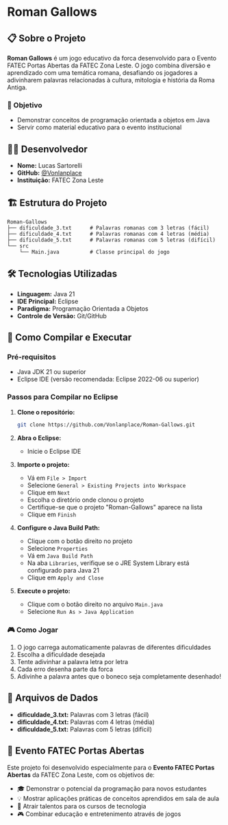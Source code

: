 # Roman Gallows

## 📋 Sobre o Projeto

**Roman Gallows** é um jogo educativo da forca desenvolvido para o Evento FATEC Portas Abertas da FATEC Zona Leste. O jogo combina diversão e aprendizado com uma temática romana, desafiando os jogadores a adivinharem palavras relacionadas à cultura, mitologia e história da Roma Antiga.

### 🎯 Objetivo
- Demonstrar conceitos de programação orientada a objetos em Java
- Servir como material educativo para o evento institucional

## 👨‍💻 Desenvolvedor

- **Nome:** Lucas Sartorelli
- **GitHub:** [@Vonlanplace](https://github.com/Vonlanplace)
- **Instituição:** FATEC Zona Leste

## 🏗️ Estrutura do Projeto

```
Roman-Gallows
├── dificuldade_3.txt      # Palavras romanas com 3 letras (fácil)
├── dificuldade_4.txt      # Palavras romanas com 4 letras (média)
├── dificuldade_5.txt      # Palavras romanas com 5 letras (difícil)
└── src
    └── Main.java          # Classe principal do jogo
```

## 🛠️ Tecnologias Utilizadas

- **Linguagem:** Java 21
- **IDE Principal:** Eclipse
- **Paradigma:** Programação Orientada a Objetos
- **Controle de Versão:** Git/GitHub

## 🚀 Como Compilar e Executar

### Pré-requisitos
- Java JDK 21 ou superior
- Eclipse IDE (versão recomendada: Eclipse 2022-06 ou superior)

### Passos para Compilar no Eclipse

1. **Clone o repositório:**
   ```bash
   git clone https://github.com/Vonlanplace/Roman-Gallows.git
   ```

2. **Abra o Eclipse:**
   - Inicie o Eclipse IDE

3. **Importe o projeto:**
   - Vá em `File > Import`
   - Selecione `General > Existing Projects into Workspace`
   - Clique em `Next`
   - Escolha o diretório onde clonou o projeto
   - Certifique-se que o projeto "Roman-Gallows" aparece na lista
   - Clique em `Finish`

4. **Configure o Java Build Path:**
   - Clique com o botão direito no projeto
   - Selecione `Properties`
   - Vá em `Java Build Path`
   - Na aba `Libraries`, verifique se o JRE System Library está configurado para Java 21
   - Clique em `Apply and Close`

5. **Execute o projeto:**
   - Clique com o botão direito no arquivo `Main.java`
   - Selecione `Run As > Java Application`

### 🎮 Como Jogar

1. O jogo carrega automaticamente palavras de diferentes dificuldades
2. Escolha a dificuldade desejada
3. Tente adivinhar a palavra letra por letra
4. Cada erro desenha parte da forca
5. Adivinhe a palavra antes que o boneco seja completamente desenhado!

## 📁 Arquivos de Dados

- **dificuldade_3.txt:** Palavras com 3 letras (fácil)
- **dificuldade_4.txt:** Palavras com 4 letras (média)  
- **dificuldade_5.txt:** Palavras com 5 letras (difícil)

## 🎪 Evento FATEC Portas Abertas

Este projeto foi desenvolvido especialmente para o **Evento FATEC Portas Abertas** da FATEC Zona Leste, com os objetivos de:

- 🎓 Demonstrar o potencial da programação para novos estudantes
- 💡 Mostrar aplicações práticas de conceitos aprendidos em sala de aula
- 🎯 Atrair talentos para os cursos de tecnologia
- 🎮 Combinar educação e entretenimento através de jogos
```